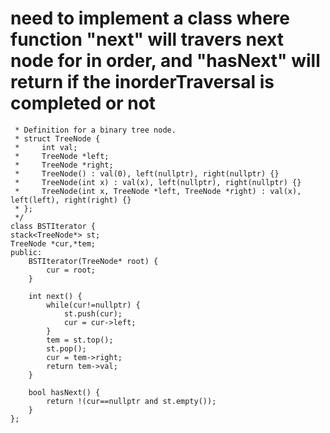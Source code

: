 # need to implement a class where function "next" will travers next node for in order, and "hasNext" will return if the inorderTraversal is completed or not

```/**
 * Definition for a binary tree node.
 * struct TreeNode {
 *     int val;
 *     TreeNode *left;
 *     TreeNode *right;
 *     TreeNode() : val(0), left(nullptr), right(nullptr) {}
 *     TreeNode(int x) : val(x), left(nullptr), right(nullptr) {}
 *     TreeNode(int x, TreeNode *left, TreeNode *right) : val(x), left(left), right(right) {}
 * };
 */
class BSTIterator {
stack<TreeNode*> st;
TreeNode *cur,*tem;
public:
    BSTIterator(TreeNode* root) {
        cur = root;
    }
    
    int next() {
        while(cur!=nullptr) {
            st.push(cur);
            cur = cur->left;
        }
        tem = st.top();
        st.pop();
        cur = tem->right;
        return tem->val;
    }
    
    bool hasNext() {
        return !(cur==nullptr and st.empty());
    }
};
```